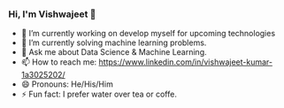 ### Hi, I'm Vishwajeet 👋
- 🔭 I’m currently working on develop myself for upcoming technologies
- 🌱 I’m currently solving machine learning problems.
- 💬 Ask me about Data Science & Machine Learning.
- 📫 How to reach me: https://www.linkedin.com/in/vishwajeet-kumar-1a3025202/
- 😄 Pronouns: He/His/Him
- ⚡ Fun fact: I prefer water over tea or coffe.

